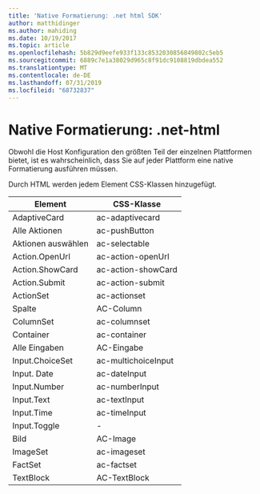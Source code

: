 ```yaml
---
title: 'Native Formatierung: .net html SDK'
author: matthidinger
ms.author: mahiding
ms.date: 10/19/2017
ms.topic: article
ms.openlocfilehash: 5b829d9eefe933f133c8532030856849802c5eb5
ms.sourcegitcommit: 6889c7e1a38029d965c8f91dc9108819dbdea552
ms.translationtype: MT
ms.contentlocale: de-DE
ms.lasthandoff: 07/31/2019
ms.locfileid: "68732837"
---
```

# <a name="native-styling---net-html"></a>Native Formatierung: .net-html

Obwohl die Host Konfiguration den größten Teil der einzelnen Plattformen bietet, ist es wahrscheinlich, dass Sie auf jeder Plattform eine native Formatierung ausführen müssen. 

Durch HTML werden jedem Element CSS-Klassen hinzugefügt.

| Element | CSS-Klasse |
|---|---|
| AdaptiveCard | ac-adaptivecard |
| Alle Aktionen | ac-pushButton | 
| Aktionen auswählen | ac-selectable |
| Action.OpenUrl  | ac-action-openUrl |
| Action.ShowCard | ac-action-showCard |
| Action.Submit  | ac-action-submit  |
| ActionSet | ac-actionset |
| Spalte | AC-Column |
| ColumnSet | ac-columnset |
| Container | ac-container |
| Alle Eingaben | AC-Eingabe |
| Input.ChoiceSet | ac-multichoiceInput  |
| Input. Date | ac-dateInput |
| Input.Number | ac-numberInput |
| Input.Text | ac-textInput |
| Input.Time | ac-timeInput |
| Input.Toggle| - |
| Bild  | AC-Image |
| ImageSet  | ac-imageset |
| FactSet | ac-factset |
| TextBlock  | AC-TextBlock |